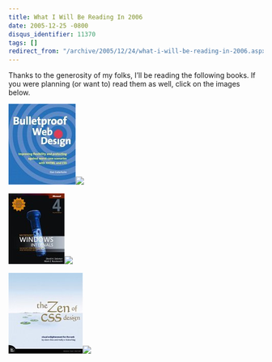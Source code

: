 ```yaml
---
title: What I Will Be Reading In 2006
date: 2005-12-25 -0800
disqus_identifier: 11370
tags: []
redirect_from: "/archive/2005/12/24/what-i-will-be-reading-in-2006.aspx/"
---
```


Thanks to the generosity of my folks, I’ll be reading the following
books. If you were planning (or want to) read them as well, click on the
images below.

[![](/images/Amazon/0321346939.01._AA_SCMZZZZZZZ_.jpg)](http://www.amazon.com/exec/obidos/redirect?link_code=as2&path=ASIN/0321346939&tag=youvebeenhaac-20&camp=1789&creative=9325)![](http://www.assoc-amazon.com/e/ir?t=youvebeenhaac-20&l=as2&o=1&a=0321346939)

[![](/images/Amazon/0735619174.01._AA_SCMZZZZZZZ_.jpg)](http://www.amazon.com/exec/obidos/redirect?link_code=as2&path=ASIN/0735619174&tag=youvebeenhaac-20&camp=1789&creative=9325)![](http://www.assoc-amazon.com/e/ir?t=youvebeenhaac-20&l=as2&o=1&a=0735619174)

[![](/images/Amazon/0321303474.01._AA_SCMZZZZZZZ_.jpg)](http://www.amazon.com/exec/obidos/redirect?link_code=as2&path=ASIN/0321303474&tag=youvebeenhaac-20&camp=1789&creative=9325)![](http://www.assoc-amazon.com/e/ir?t=youvebeenhaac-20&l=as2&o=1&a=0321303474)

